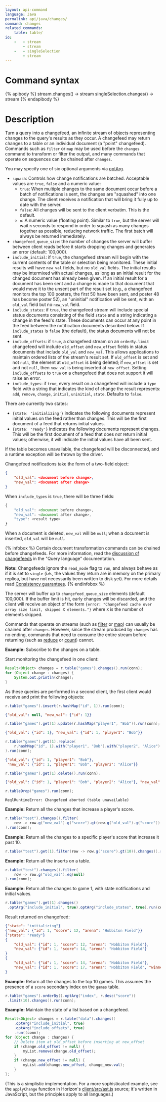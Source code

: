 ```yaml
---
layout: api-command
language: Java
permalink: api/java/changes/
command: changes
related_commands:
    table: table/
io:
    -   - stream
        - stream
    -   - singleSelection
        - stream
---
```


# Command syntax #

{% apibody %}
stream.changes() &rarr; stream
singleSelection.changes() &rarr; stream
{% endapibody %}

# Description #

Turn a query into a changefeed, an infinite stream of objects representing changes to the query's results as they occur. A changefeed may return changes to a table or an individual document (a "point" changefeed). Commands such as `filter` or `map` may be used before the `changes` command to transform or filter the output, and many commands that operate on sequences can be chained after `changes`.

You may specify one of six optional arguments via [optArg](/api/java/optarg).

* `squash`: Controls how change notifications are batched. Acceptable values are `true`, `false` and a numeric value:
    * `true`: When multiple changes to the same document occur before a batch of notifications is sent, the changes are "squashed" into one change. The client receives a notification that will bring it fully up to date with the server.
    * `false`: All changes will be sent to the client verbatim. This is the default.
    * `n`: A numeric value (floating point). Similar to `true`, but the server will wait `n` seconds to respond in order to squash as many changes together as possible, reducing network traffic. The first batch will always be returned immediately.
* `changefeed_queue_size`: the number of changes the server will buffer between client reads before it starts dropping changes and generates an error (default: 100,000).
* `include_initial`: if `true`, the changefeed stream will begin with the current contents of the table or selection being monitored. These initial results will have `new_val` fields, but no `old_val` fields. The initial results may be intermixed with actual changes, as long as an initial result for the changed document has already been given. If an initial result for a document has been sent and a change is made to that document that would move it to the unsent part of the result set (e.g., a changefeed monitors the top 100 posters, the first 50 have been sent, and poster 48 has become poster 52), an "uninitial" notification will be sent, with an `old_val` field but no `new_val` field.
* `include_states`: if `true`, the changefeed stream will include special status documents consisting of the field `state` and a string indicating a change in the feed's state. These documents can occur at any point in the feed between the notification documents described below. If `include_states` is `false` (the default), the status documents will not be sent.
* `include_offsets`: if `true`, a changefeed stream on an `orderBy.limit` changefeed will include `old_offset` and `new_offset` fields in status documents that include `old_val` and `new_val`. This allows applications to maintain ordered lists of the stream's result set. If `old_offset` is set and not `null`, the element at `old_offset` is being deleted; if `new_offset` is set and not `null`, then `new_val` is being inserted at `new_offset`. Setting `include_offsets` to `true` on a changefeed that does not support it will raise an error.
* `include_types`: if `true`, every result on a changefeed will include a `type` field with a string that indicates the kind of change the result represents: `add`, `remove`, `change`, `initial`, `uninitial`, `state`. Defaults to `false`.

There are currently two states:

* `{state: 'initializing'}` indicates the following documents represent initial values on the feed rather than changes. This will be the first document of a feed that returns initial values.
* `{state: 'ready'}` indicates the following documents represent changes. This will be the first document of a feed that does *not* return initial values; otherwise, it will indicate the initial values have all been sent.

If the table becomes unavailable, the changefeed will be disconnected, and a runtime exception will be thrown by the driver.

Changefeed notifications take the form of a two-field object:

```json
{
    "old_val": <document before change>,
    "new_val": <document after change>
}
```

When `include_types` is `true`, there will be three fields:

```js
{
    "old_val": <document before change>,
    "new_val": <document after change>,
    "type": <result type>
}
```

When a document is deleted, `new_val` will be `null`; when a document is inserted, `old_val` will be `null`.

{% infobox %}
Certain document transformation commands can be chained before changefeeds. For more information, read the [discussion of changefeeds](/docs/changefeeds/) in the "Query language" documentation.

__Note:__ Changefeeds ignore the `read_mode` flag to `run`, and always behave as if it is set to `single` (i.e., the values they return are in memory on the primary replica, but have not necessarily been written to disk yet). For more details read [Consistency guarantees](/docs/consistency).
{% endinfobox %}

The server will buffer up to `changefeed_queue_size` elements (default 100,000). If the buffer limit is hit, early changes will be discarded, and the client will receive an object of the form `{error: "Changefeed cache over array size limit, skipped X elements."}` where `X` is the number of elements skipped.

Commands that operate on streams (such as [filter](/api/java/filter/) or [map](/api/java/map/)) can usually be chained after `changes`.  However, since the stream produced by `changes` has no ending, commands that need to consume the entire stream before returning (such as [reduce](/api/java/reduce/) or [count](/api/java/count/)) cannot.

__Example:__ Subscribe to the changes on a table.

Start monitoring the changefeed in one client:

```java
Result<Object> changes = r.table("games").changes().run(conn);
for (Object change : changes) {
    System.out.println(change);
}
```

As these queries are performed in a second client, the first
client would receive and print the following objects:

```java
r.table("games").insert(r.hashMap("id", 1)).run(conn);
```

```json
{"old_val": null, "new_val": {"id": 1}}
```

```java
r.table("games").get(1).update(r.hashMap("player1", "Bob")).run(conn);
```

```json
{"old_val": {"id": 1}, "new_val": {"id": 1, "player1": "Bob"}}
```

```java
r.table("games").get(1).replace(
    r.hashMap("id", 1).with("player1", "Bob").with("player2", "Alice")
).run(conn);
```

```json
{"old_val": {"id": 1, "player1": "Bob"},
 "new_val": {"id": 1, "player1": "Bob", "player2": "Alice"}}
```

```java
r.table("games").get(1).delete().run(conn);
```

```json
{"old_val": {"id": 1, "player1": "Bob", "player2": "Alice"}, "new_val": null}
```

```java
r.tableDrop("games").run(conn);
```

```
ReqlRuntimeError: Changefeed aborted (table unavailable)
```

__Example:__ Return all the changes that increase a player's score.

```java
r.table("test").changes().filter(
    row -> row.g("new_val").g("score").gt(row.g("old_val").g("score"))
).run(conn);
```

__Example:__ Return all the changes to a specific player's score that increase it past 10.

```java
r.table("test").get(1).filter(row -> row.g("score").gt(10)).changes().run(conn);
```

__Example:__ Return all the inserts on a table.

```java
r.table("test").changes().filter(
    row -> row.g("old_val").eq(null)
).run(conn);
```

__Example:__ Return all the changes to game 1, with state notifications and initial values.

```java
r.table("games").get(1).changes()
 .optArg("include_initial", true).optArg("include_states", true).run(conn);
```

Result returned on changefeed:

```json
{"state": "initializing"}
{"new_val": {"id": 1, "score": 12, "arena": "Hobbiton Field"}}
{"state": "ready"}
{
	"old_val": {"id": 1, "score": 12, "arena": "Hobbiton Field"},
	"new_val": {"id": 1, "score": 14, "arena": "Hobbiton Field"}
}
{
	"old_val": {"id": 1, "score": 14, "arena": "Hobbiton Field"},
	"new_val": {"id": 1, "score": 17, "arena": "Hobbiton Field", "winner": "Frodo"}
}
```

__Example:__ Return all the changes to the top 10 games. This assumes the presence of a `score` secondary index on the `games` table.

```java
r.table("games").orderBy().optArg("index", r.desc("score"))
 .limit(10).changes().run(conn);
```

__Example:__ Maintain the state of a list based on a changefeed.

```java
Result<Object> changes = r.table("data").changes()
    .optArg("include_initial", true)
    .optArg("include_offsets", true)
    .run((conn);
for (Object change : changes) {
    // Delete item at old_offset before inserting at new_offset
    if (change.old_offset != null) {
        myList.remove(change.old_offset);
    }
    if (change.new_offset != null) {
        myList.add(change.new_offset, change_new.val);
    }
};
```

(This is a simplistic implementation. For a more sophisticated example, see the `applyChange` function in Horizon's [client/src/ast.js][ast] source; it's written in JavaScript, but the principles apply to all languages.)

[ast]: https://github.com/rethinkdb/horizon/blob/next/client/src/ast.js
